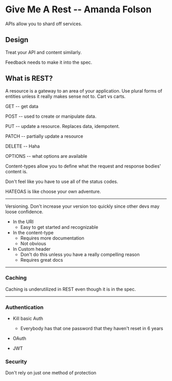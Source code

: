 # Give Me A Rest -- Amanda Folson

APIs allow you to shard off services.  

## Design

Treat your API and content similarly.  

Feedback needs to make it into the spec.     

## What is REST?

A resource is a gateway to an area of your application.  Use plural forms of entities unless it really makes sense not to.  Cart vs carts.

GET -- get data

POST -- used to create or manipulate data.    

PUT -- update a resource.  Replaces data, idempotent.   

PATCH -- partially update a resource

DELETE -- Haha  

OPTIONS -- what options are available  


Content-types allow you to define what the request and response bodies' content is.  

Don't feel like you have to use all of the status codes.   

HATEOAS is like choose your own adventure.  

---

Versioning.  Don't increase your version too quickly since other devs may loose confidence.  

- In the URI
    - Easy to get started and recognizable
- In the content-type 
    - Requires more documentation
    - Not obvious
- In Custom header
    - Don't do this unless you have a really compelling reason  
    - Requires great docs 

---
### Caching

Caching is underutilized in REST even though it is in the spec. 

---

### Authentication 

- Kill basic Auth
    - Everybody has that one password that they haven't reset in 6 years

- OAuth
- JWT

### Security

Don't rely on just one method of protection 


